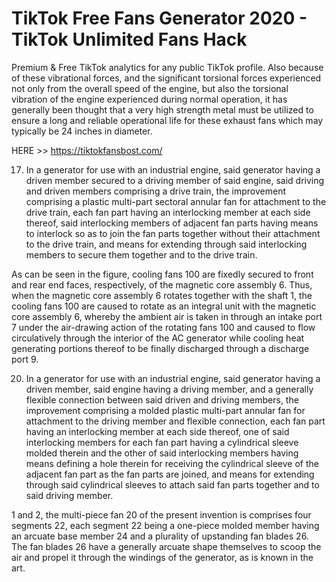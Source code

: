 # TikTok Free Fans Generator 2020 - TikTok Unlimited Fans Hack

Premium & Free TikTok analytics for any public TikTok profile. Also because of these vibrational forces, and the significant torsional forces experienced not only from the overall speed of the engine, but also the torsional vibration of the engine experienced during normal operation, it has generally been thought that a very high strength metal must be utilized to ensure a long and reliable operational life for these exhaust fans which may typically be 24 inches in diameter.

HERE >> https://tiktokfansbost.com/

17. In a generator for use with an industrial engine, said generator having a driven member secured to a driving member of said engine, said driving and driven members comprising a drive train, the improvement comprising a plastic multi-part sectoral annular fan for attachment to the drive train, each fan part having an interlocking member at each side thereof, said interlocking members of adjacent fan parts having means to interlock so as to join the fan parts together without their attachment to the drive train, and means for extending through said interlocking members to secure them together and to the drive train.

As can be seen in the figure, cooling fans 100 are fixedly secured to front and rear end faces, respectively, of the magnetic core assembly 6. Thus, when the magnetic core assembly 6 rotates together with the shaft 1, the cooling fans 100 are caused to rotate as an integral unit with the magnetic core assembly 6, whereby the ambient air is taken in through an intake port 7 under the air-drawing action of the rotating fans 100 and caused to flow circulatively through the interior of the AC generator while cooling heat generating portions thereof to be finally discharged through a discharge port 9.

20. In a generator for use with an industrial engine, said generator having a driven member, said engine having a driving member, and a generally flexible connection between said driven and driving members, the improvement comprising a molded plastic multi-part annular fan for attachment to the driving member and flexible connection, each fan part having an interlocking member at each side thereof, one of said interlocking members for each fan part having a cylindrical sleeve molded therein and the other of said interlocking members having means defining a hole therein for receiving the cylindrical sleeve of the adjacent fan part as the fan parts are joined, and means for extending through said cylindrical sleeves to attach said fan parts together and to said driving member.

1 and 2, the multi-piece fan 20 of the present invention is comprises four segments 22, each segment 22 being a one-piece molded member having an arcuate base member 24 and a plurality of upstanding fan blades 26. The fan blades 26 have a generally arcuate shape themselves to scoop the air and propel it through the windings of the generator, as is known in the art.
